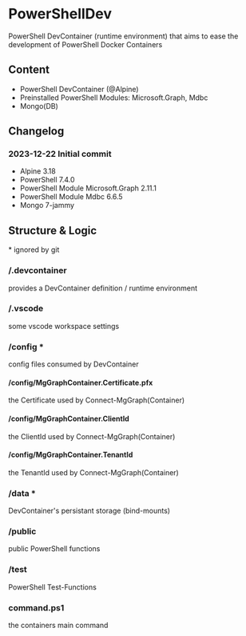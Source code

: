 # PowerShellDev  
PowerShell DevContainer (runtime environment) that aims to ease the development of PowerShell Docker Containers  
  
  
## Content  
- PowerShell DevContainer (@Alpine)  
- Preinstalled PowerShell Modules: Microsoft.Graph, Mdbc  
- Mongo(DB)  
  

## Changelog  
  
### 2023-12-22 Initial commit  
- Alpine 3.18  
- PowerShell 7.4.0  
- PowerShell Module Microsoft.Graph 2.11.1  
- PowerShell Module Mdbc 6.6.5  
- Mongo 7-jammy  
  

## Structure & Logic  
\* ignored by git  
  
### /.devcontainer  
provides a DevContainer definition / runtime environment  
  
### /.vscode  
some vscode workspace settings  
  
### /config *  
config files consumed by DevContainer  
  
#### /config/MgGraphContainer.Certificate.pfx  
the Certificate used by Connect-MgGraph(Container)
  
#### /config/MgGraphContainer.ClientId  
the ClientId used by Connect-MgGraph(Container)  
  
#### /config/MgGraphContainer.TenantId  
the TenantId used by Connect-MgGraph(Container)  

### /data *  
DevContainer's persistant storage (bind-mounts)  
  
### /public  
public PowerShell functions  
  
### /test  
PowerShell Test-Functions  
  
### command.ps1  
the containers main command  
  